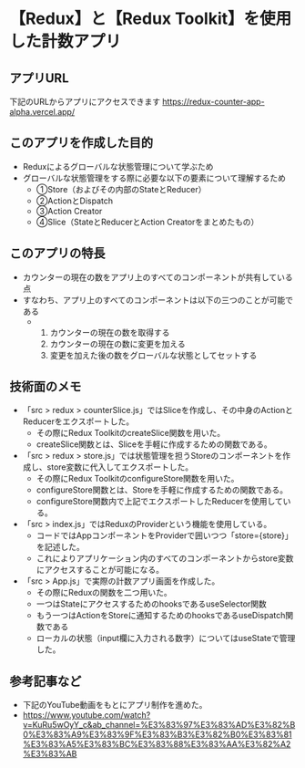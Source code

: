 # 【Redux】と【Redux Toolkit】を使用した計数アプリ

## アプリURL
下記のURLからアプリにアクセスできます
https://redux-counter-app-alpha.vercel.app/

## このアプリを作成した目的
- Reduxによるグローバルな状態管理について学ぶため
- グローバルな状態管理をする際に必要な以下の要素について理解するため
  - ①Store（およびその内部のStateとReducer）
  - ②ActionとDispatch
  - ③Action Creator
  - ④Slice（StateとReducerとAction Creatorをまとめたもの）

## このアプリの特長
- カウンターの現在の数をアプリ上のすべてのコンポーネントが共有している点
- すなわち、アプリ上のすべてのコンポーネントは以下の三つのことが可能である
  - 1. カウンターの現在の数を取得する
    2. カウンターの現在の数に変更を加える
    3. 変更を加えた後の数をグローバルな状態としてセットする

## 技術面のメモ
- 「src > redux > counterSlice.js」ではSliceを作成し、その中身のActionとReducerをエクスポートした。
  - その際にRedux ToolkitのcreateSlice関数を用いた。
  - createSlice関数とは、Sliceを手軽に作成するための関数である。
- 「src > redux > store.js」では状態管理を担うStoreのコンポーネントを作成し、store変数に代入してエクスポートした。
  - その際にRedux ToolkitのconfigureStore関数を用いた。
  - configureStore関数とは、Storeを手軽に作成するための関数である。
  - configureStore関数内で上記でエクスポートしたReducerを使用している。
- 「src > index.js」ではReduxのProviderという機能を使用している。
  - コードではAppコンポーネントをProviderで囲いつつ「store={store}」を記述した。
  - これによりアプリケーション内のすべてのコンポーネントからstore変数にアクセスすることが可能になる。
- 「src > App.js」で実際の計数アプリ画面を作成した。
  - その際にReduxの関数を二つ用いた。
  - 一つはStateにアクセスするためのhooksであるuseSelector関数
  - もう一つはActionをStoreに通知するためのhooksであるuseDispatch関数である
  - ローカルの状態（input欄に入力される数字）についてはuseStateで管理した。

## 参考記事など
- 下記のYouTube動画をもとにアプリ制作を進めた。
- https://www.youtube.com/watch?v=KuRu5wOyY_c&ab_channel=%E3%83%97%E3%83%AD%E3%82%B0%E3%83%A9%E3%83%9F%E3%83%B3%E3%82%B0%E3%83%81%E3%83%A5%E3%83%BC%E3%83%88%E3%83%AA%E3%82%A2%E3%83%AB
